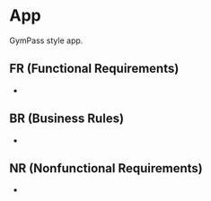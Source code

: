# App

GymPass style app.

## FR (Functional Requirements)

- 

## BR (Business Rules)

-

## NR (Nonfunctional Requirements)

-